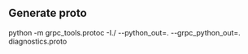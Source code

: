 ## Generate proto
python -m grpc_tools.protoc -I./ --python_out=. --grpc_python_out=. diagnostics.proto

